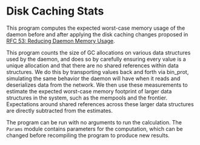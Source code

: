 # Disk Caching Stats

This program computes the expected worst-case memory usage of the daemon before and after applying the disk caching changes proposed in [RFC 53: Reducing Daemon Memory Usage](rfcs/0053-reducing-daemon-memory-usage.md).

This program counts the size of GC allocations on various data structures used by the daemon, and does so by carefully ensuring every value is a unique allocation and that there are no shared references within data structures. We do this by transporting values back and forth via bin_prot, simulating the same behavior the daemon will have when it reads and deserializes data from the network. We then use these measurements to estimate the expected worst-case memory footprint of larger data structures in the system, such as the mempools and the frontier. Expectations around shared references across these larger data structures are directly subtracted from the estimates.

The program can be run with no arguments to run the calculation. The `Params` module contains parameters for the computation, which can be changed before recompiling the program to produce new results.
